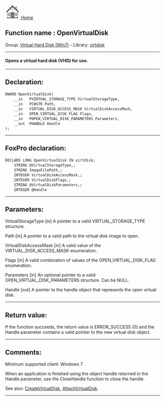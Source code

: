 [<img src="../../images/home.png"> Home ](https://github.com/VFPX/Win32API)  

## Function name : OpenVirtualDisk
Group: [Virtual Hard Disk (Win7)](../../functions_group.md#Virtual_Hard_Disk_(Win7))  -  Library: [virtdisk](../../Libraries.md#virtdisk)  
***  


#### Opens a virtual hard disk (VHD) for use.
***  


## Declaration:
```foxpro  
DWORD OpenVirtualDisk(
	__in   PVIRTUAL_STORAGE_TYPE VirtualStorageType,
	__in   PCWSTR Path,
	__in   VIRTUAL_DISK_ACCESS_MASK VirtualDiskAccessMask,
	__in   OPEN_VIRTUAL_DISK_FLAG Flags,
	__in   POPEN_VIRTUAL_DISK_PARAMETERS Parameters,
	__out  PHANDLE Handle
);  
```  
***  


## FoxPro declaration:
```foxpro  
DECLARE LONG OpenVirtualDisk IN virtdisk;
	STRING @VirtualStorageType,;
	STRING ImageFilePath,;
	INTEGER VirtualDiskAccessMask,;
	INTEGER VirtualDiskFlags,;
	STRING @VirtualDiskParameters,;
	INTEGER @Handle  
```  
***  


## Parameters:
VirtualStorageType [in]
A pointer to a valid VIRTUAL_STORAGE_TYPE structure.

Path [in]
A pointer to a valid path to the virtual disk image to open.

VirtualDiskAccessMask [in]
A valid value of the VIRTUAL_DISK_ACCESS_MASK enumeration.

Flags [in]
A valid combination of values of the OPEN_VIRTUAL_DISK_FLAG enumeration.

Parameters [in]
An optional pointer to a valid OPEN_VIRTUAL_DISK_PARAMETERS structure. Can be NULL.

Handle [out]
A pointer to the handle object that represents the open virtual disk.  
***  


## Return value:
If the function succeeds, the return value is ERROR_SUCCESS (0) and the Handle parameter contains a valid pointer to the new virtual disk object.  
***  


## Comments:
Minimum supported client: Windows 7  
  
When an application is finished using the object handle returned in the Handle parameter, use the CloseHandle function to close the handle.  
  
See also: [CreateVirtualDisk](../virtdisk/CreateVirtualDisk.md), [AttachVirtualDisk](../virtdisk/AttachVirtualDisk.md).  
  
***  

